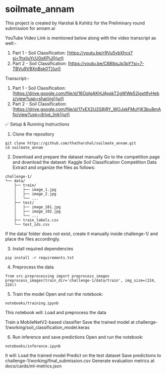 # soilmate_annam
This project is created by Harshal &amp; Kshitiz for the Preliminary round submission for annam.ai 

YouTube Video Link is mentioned below along with the video transcript as well:-
1. Part 1 - Soil Classification: [https://youtu.be/r9Vu5ybXhcs?si=1hxIjuYcU0sKPjJl](url)
2. Part 2 - Soil Classification: [https://youtu.be/C68lbsJp3pY?si=7-TBVu9VBXnBsk0T](url)

Transcript:-
1. Part 1 - Soil Classification: [https://drive.google.com/file/d/16OqIgAKHJAyqkT2gWWe52igxtIfvHebz/view?usp=sharing](url)
2. Part 2 - Soil Classification: [https://drive.google.com/file/d/17xEX2U2S8jRY_WOJxkFMuYjK3bu8mAfq/view?usp=drive_link](url)


✅ Setup & Running Instructions
1. Clone the repository
```
git clone https://github.com/thatharshal/soilmate_annam.git
cd soilmate_annam
```

2. Download and prepare the dataset manually
Go to the competition page and download the dataset:
Kaggle Soil Classification Competition Data
Extract and organize the files as follows:
```
challenge-1/
└── data/
    ├── train/
    │   ├── image_1.jpg
    │   ├── image_2.jpg
    │   └── ...
    ├── test/
    │   ├── image_101.jpg
    │   ├── image_102.jpg
    │   └── ...
    ├── train_labels.csv
    └── test_ids.csv
```
If the data/ folder does not exist, create it manually inside challenge-1/ and place the files accordingly.


3. Install required dependencies
```
pip install -r requirements.txt
```

4. Preprocess the data
```
from src.preprocessing import preprocess_images
preprocess_images(train_dir='challenge-1/data/train', img_size=(224, 224))
```

5. Train the model
Open and run the notebook:
```
notebooks/training.ipynb
```
This notebook will:
Load and preprocess the data

Train a MobileNetV2-based classifier
Save the trained model at challenge-1/working/soil_classification_model.keras

6. Run inference and save predictions
Open and run the notebook:
```
notebooks/inference.ipynb
```
It will:
Load the trained model
Predict on the test dataset
Save predictions to challenge-1/working/final_submission.csv
Generate evaluation metrics at docs/cards/ml-metrics.json
